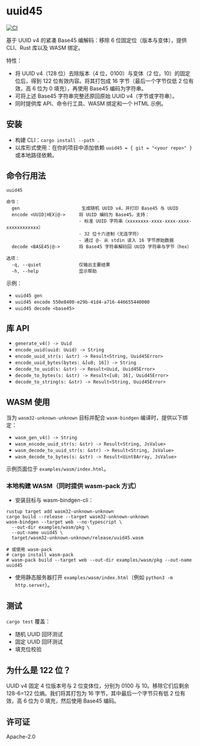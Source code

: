 # uuid45

[![CI](https://github.com/kookyleo/uuid4-base45/actions/workflows/ci.yml/badge.svg)](https://github.com/kookyleo/uuid4-base45/actions/workflows/ci.yml)

基于 UUID v4 的紧凑 Base45 编解码：移除 6 位固定位（版本与变体），提供 CLI、Rust 库以及 WASM 绑定。

特性：
- 将 UUID v4（128 位）去除版本（4 位，0100）与变体（2 位，10）的固定位后，得到 122 位有效内容。将其打包成 16 字节（最后一个字节仅低 2 位有效，高 6 位为 0 填充），再使用 Base45 编码为字符串。
- 可将上述 Base45 字符串完整还原回原始 UUID v4（字节或字符串）。
- 同时提供库 API、命令行工具、WASM 绑定和一个 HTML 示例。

## 安装

- 构建 CLI：`cargo install --path .`
- 以库形式使用：在你的项目中添加依赖 `uuid45 = { git = "<your repo>" }` 或本地路径依赖。

## 命令行用法

```
uuid45

命令：
  gen                       生成随机 UUID v4，并打印 Base45 与 UUID
  encode <UUID|HEX|@->     将 UUID 编码为 Base45。支持：
                           - 标准 UUID 字符串（xxxxxxxx-xxxx-xxxx-xxxx-xxxxxxxxxxxx）
                           - 32 位十六进制（无连字符）
                           - 通过 @- 从 stdin 读入 16 字节原始数据
  decode <BASE45|@->       将 Base45 字符串解码回 UUID 字符串与字节（hex）

选项：
  -q, --quiet              仅输出主要结果
  -h, --help               显示帮助
```

示例：
- `uuid45 gen`
- `uuid45 encode 550e8400-e29b-41d4-a716-446655440000`
- `uuid45 decode <base45>`

## 库 API

- `generate_v4() -> Uuid`
- `encode_uuid(uuid: Uuid) -> String`
- `encode_uuid_str(s: &str) -> Result<String, Uuid45Error>`
- `encode_uuid_bytes(bytes: &[u8; 16]) -> String`
- `decode_to_uuid(s: &str) -> Result<Uuid, Uuid45Error>`
- `decode_to_bytes(s: &str) -> Result<[u8; 16], Uuid45Error>`
- `decode_to_string(s: &str) -> Result<String, Uuid45Error>`

## WASM 使用

当为 `wasm32-unknown-unknown` 目标并配合 `wasm-bindgen` 编译时，提供以下绑定：
- `wasm_gen_v4() -> String`
- `wasm_encode_uuid_str(s: &str) -> Result<String, JsValue>`
- `wasm_decode_to_uuid_str(s: &str) -> Result<String, JsValue>`
- `wasm_decode_to_bytes(s: &str) -> Result<Uint8Array, JsValue>`

示例页面位于 `examples/wasm/index.html`。

### 本地构建 WASM（同时提供 wasm-pack 方式）

- 安装目标与 wasm-bindgen-cli：

```
rustup target add wasm32-unknown-unknown
cargo build --release --target wasm32-unknown-unknown
wasm-bindgen --target web --no-typescript \
  --out-dir examples/wasm/pkg \
  --out-name uuid45 \
  target/wasm32-unknown-unknown/release/uuid45.wasm

# 或使用 wasm-pack
# cargo install wasm-pack
# wasm-pack build --target web --out-dir examples/wasm/pkg --out-name uuid45
```

- 使用静态服务器打开 `examples/wasm/index.html`（例如 `python3 -m http.server`）。

## 测试

`cargo test` 覆盖：
- 随机 UUID 回环测试
- 固定 UUID 回环测试
- 填充位校验

## 为什么是 122 位？

UUID v4 固定 4 位版本号与 2 位变体位，分别为 0100 与 10。移除它们后剩余 128-6=122 位熵。我们将其打包为 16 字节，其中最后一个字节只有低 2 位有效，高 6 位为 0 填充，然后使用 Base45 编码。

## 许可证

Apache-2.0
